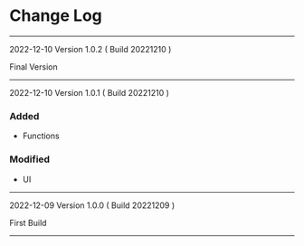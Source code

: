 # Change Log

------------------------------------------------

2022-12-10 Version 1.0.2 ( Build 20221210 )

Final Version

------------------------------------------------
2022-12-10 Version 1.0.1 ( Build 20221210 )

### Added
- Functions

### Modified
- UI

------------------------------------------------

2022-12-09 Version 1.0.0 ( Build 20221209 )

First Build

------------------------------------------------
